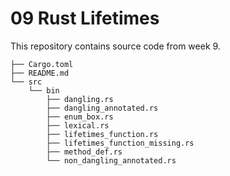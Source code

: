 # 09 Rust Lifetimes

This repository contains source code from week 9.

```
├── Cargo.toml
├── README.md
└── src
    └── bin
        ├── dangling.rs
        ├── dangling_annotated.rs
        ├── enum_box.rs
        ├── lexical.rs
        ├── lifetimes_function.rs
        ├── lifetimes_function_missing.rs
        ├── method_def.rs
        └── non_dangling_annotated.rs
```